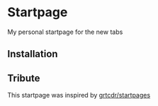 # Startpage

My personal startpage for the new tabs

## Installation

## Tribute

This startpage was inspired by [grtcdr/startpages](https://github.com/grtcdr/startpages)